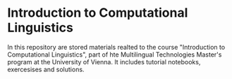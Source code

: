 # Introduction to Computational Linguistics
In this repository are stored materials realted to the course "Introduction to Computational Linguistics", part of hte Multilingual Technologies Master's program at the University of Vienna. 
It includes tutorial notebooks, exercesises and solutions. 
